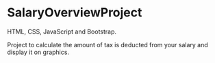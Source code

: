 # SalaryOverviewProject 

HTML, CSS, JavaScript and Bootstrap.
 
Project to calculate the amount of tax is deducted from your salary and display it on graphics.
